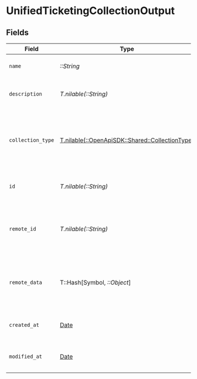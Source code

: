# UnifiedTicketingCollectionOutput


## Fields

| Field                                                                                    | Type                                                                                     | Required                                                                                 | Description                                                                              | Example                                                                                  |
| ---------------------------------------------------------------------------------------- | ---------------------------------------------------------------------------------------- | ---------------------------------------------------------------------------------------- | ---------------------------------------------------------------------------------------- | ---------------------------------------------------------------------------------------- |
| `name`                                                                                   | *::String*                                                                               | :heavy_check_mark:                                                                       | The name of the collection                                                               | My Personal Collection                                                                   |
| `description`                                                                            | *T.nilable(::String)*                                                                    | :heavy_minus_sign:                                                                       | The description of the collection                                                        | Collect issues                                                                           |
| `collection_type`                                                                        | [T.nilable(::OpenApiSDK::Shared::CollectionType)](../../models/shared/collectiontype.md) | :heavy_minus_sign:                                                                       | The type of the collection. Authorized values are either PROJECT or LIST                 | PROJECT                                                                                  |
| `id`                                                                                     | *T.nilable(::String)*                                                                    | :heavy_minus_sign:                                                                       | The UUID of the collection                                                               | 801f9ede-c698-4e66-a7fc-48d19eebaa4f                                                     |
| `remote_id`                                                                              | *T.nilable(::String)*                                                                    | :heavy_minus_sign:                                                                       | The id of the collection in the context of the 3rd Party                                 | id_1                                                                                     |
| `remote_data`                                                                            | T::Hash[Symbol, *::Object*]                                                              | :heavy_minus_sign:                                                                       | The remote data of the collection in the context of the 3rd Party                        | {<br/>"fav_dish": "broccoli",<br/>"fav_color": "red"<br/>}                               |
| `created_at`                                                                             | [Date](https://ruby-doc.org/stdlib-2.6.1/libdoc/date/rdoc/Date.html)                     | :heavy_minus_sign:                                                                       | The created date of the object                                                           | 2024-10-01T12:00:00Z                                                                     |
| `modified_at`                                                                            | [Date](https://ruby-doc.org/stdlib-2.6.1/libdoc/date/rdoc/Date.html)                     | :heavy_minus_sign:                                                                       | The modified date of the object                                                          | 2024-10-01T12:00:00Z                                                                     |